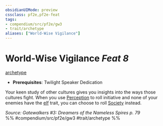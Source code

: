 ```yaml
---
obsidianUIMode: preview
cssclass: pf2e,pf2e-feat
tags:
- compendium/src/pf2e/gw3
- trait/archetype
aliases: ["World-Wise Vigilance"]
---
```

# World-Wise Vigilance  *Feat 8*  
[archetype](archetype.md "Archetype Feat Trait")  

- **Prerequisites**: Twilight Speaker Dedication

Your keen study of other cultures gives you insights into the ways those cultures fight. When you use [Perception](skills.md#Perception) to roll initiative and none of your enemies have the [elf](elf.md "Elf Ancestry & Heritage Trait") trait, you can choose to roll [Society](skills.md#Society) instead.

*Source: Gatewalkers #3: Dreamers of the Nameless Spires p. 79*  
%% #compendium/src/pf2e/gw3 #trait/archetype %%